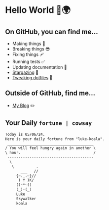 # Hello World 👋🌍

## On GitHub, you can find me...

- Making things 🧰
- Breaking things 😎
- Fixing things 🩹
- Running tests ✅
- Updating documentation 📝
- [Stargazing](https://github.com/lemonase?tab=stars) 🌟
- [Tweaking dotfiles](https://github.com/lemonase/dotfiles) 📁


## Outside of GitHub, find me...

- [My Blog](https://madjam.dev/) ✏️

## Your Daily `fortune | cowsay`

```txt
Today is 05/06/24.
Here is your daily fortune from "luke-koala".
 _______________________________________
/ You will feel hungry again in another \
\ hour.                                 /
 ---------------------------------------
  \
   \          .
       ___   //
     {~._.~}// 
      ( Y )K/  
     ()~*~()   
     (_)-(_)   
     Luke    
     Skywalker
     koala   
```
